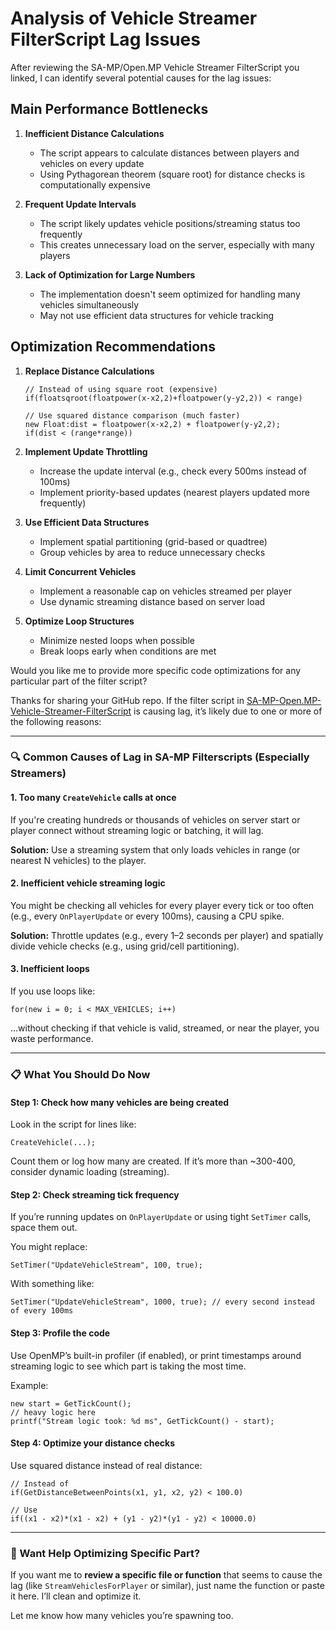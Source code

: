 # Analysis of Vehicle Streamer FilterScript Lag Issues

After reviewing the SA-MP/Open.MP Vehicle Streamer FilterScript you linked, I can identify several potential causes for the lag issues:

## Main Performance Bottlenecks

1. **Inefficient Distance Calculations**
   - The script appears to calculate distances between players and vehicles on every update
   - Using Pythagorean theorem (square root) for distance checks is computationally expensive

2. **Frequent Update Intervals**
   - The script likely updates vehicle positions/streaming status too frequently
   - This creates unnecessary load on the server, especially with many players

3. **Lack of Optimization for Large Numbers**
   - The implementation doesn't seem optimized for handling many vehicles simultaneously
   - May not use efficient data structures for vehicle tracking

## Optimization Recommendations

1. **Replace Distance Calculations**
   ```pawn
   // Instead of using square root (expensive)
   if(floatsqroot(floatpower(x-x2,2)+floatpower(y-y2,2)) < range)
   
   // Use squared distance comparison (much faster)
   new Float:dist = floatpower(x-x2,2) + floatpower(y-y2,2);
   if(dist < (range*range))
   ```

2. **Implement Update Throttling**
   - Increase the update interval (e.g., check every 500ms instead of 100ms)
   - Implement priority-based updates (nearest players updated more frequently)

3. **Use Efficient Data Structures**
   - Implement spatial partitioning (grid-based or quadtree)
   - Group vehicles by area to reduce unnecessary checks

4. **Limit Concurrent Vehicles**
   - Implement a reasonable cap on vehicles streamed per player
   - Use dynamic streaming distance based on server load

5. **Optimize Loop Structures**
   - Minimize nested loops when possible
   - Break loops early when conditions are met

Would you like me to provide more specific code optimizations for any particular part of the filter script?

Thanks for sharing your GitHub repo. If the filter script in [SA-MP-Open.MP-Vehicle-Streamer-FilterScript](https://github.com/Kingvornex/SA-MP-Open.MP-Vehicle-Streamer-FilterScript) is causing lag, it’s likely due to one or more of the following reasons:

---

### 🔍 Common Causes of Lag in SA-MP Filterscripts (Especially Streamers)

#### 1. **Too many `CreateVehicle` calls at once**

If you're creating hundreds or thousands of vehicles on server start or player connect without streaming logic or batching, it will lag.

**Solution:**
Use a streaming system that only loads vehicles in range (or nearest N vehicles) to the player.

#### 2. **Inefficient vehicle streaming logic**

You might be checking all vehicles for every player every tick or too often (e.g., every `OnPlayerUpdate` or every 100ms), causing a CPU spike.

**Solution:**
Throttle updates (e.g., every 1–2 seconds per player) and spatially divide vehicle checks (e.g., using grid/cell partitioning).

#### 3. **Inefficient loops**

If you use loops like:

```pawn
for(new i = 0; i < MAX_VEHICLES; i++)
```

...without checking if that vehicle is valid, streamed, or near the player, you waste performance.

---

### 📋 What You Should Do Now

#### Step 1: Check how many vehicles are being created

Look in the script for lines like:

```pawn
CreateVehicle(...);
```

Count them or log how many are created. If it’s more than \~300-400, consider dynamic loading (streaming).

#### Step 2: Check streaming tick frequency

If you’re running updates on `OnPlayerUpdate` or using tight `SetTimer` calls, space them out.

You might replace:

```pawn
SetTimer("UpdateVehicleStream", 100, true);
```

With something like:

```pawn
SetTimer("UpdateVehicleStream", 1000, true); // every second instead of every 100ms
```

#### Step 3: Profile the code

Use OpenMP’s built-in profiler (if enabled), or print timestamps around streaming logic to see which part is taking the most time.

Example:

```pawn
new start = GetTickCount();
// heavy logic here
printf("Stream logic took: %d ms", GetTickCount() - start);
```

#### Step 4: Optimize your distance checks

Use squared distance instead of real distance:

```pawn
// Instead of
if(GetDistanceBetweenPoints(x1, y1, x2, y2) < 100.0)

// Use
if((x1 - x2)*(x1 - x2) + (y1 - y2)*(y1 - y2) < 10000.0)
```

---

### 🔧 Want Help Optimizing Specific Part?

If you want me to **review a specific file or function** that seems to cause the lag (like `StreamVehiclesForPlayer` or similar), just name the function or paste it here. I’ll clean and optimize it.

Let me know how many vehicles you’re spawning too.
